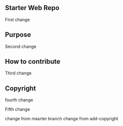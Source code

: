 ## Starter Web Repo
First change

## Purpose
Second change 



## How to contribute
Third change


## Copyright
fourth change

Fifth change

change from masrter branch 
change from add-copyright 